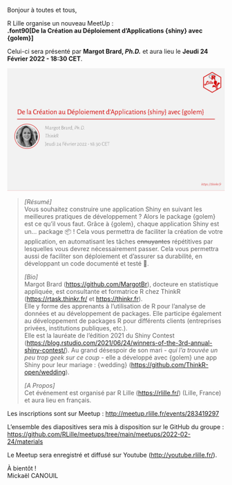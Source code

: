 
<!-- ---
title: .font90[De la Création au Déploiement d'Applications {shiny} avec {golem}]
author: Mickaël CANOUIL
date: '2022-03-03'
slug: Jeudi 24 Février 2022 - 18:30 CET - .font90.de.la.création.au.déploiement.d.applications..shiny..avec..golem..
categories:
  - MeetUp
  - R
tags:
  - MeetUp
  - R
  - RUG
description: ''
--- -->

Bonjour à toutes et tous,

R Lille organise un nouveau MeetUp :  
**.font90\[De la Création au Déploiement d’Applications {shiny} avec
{golem}\]**

Celui-ci sera présenté par **Margot Brard, *Ph.D.*** et aura lieu le
**Jeudi 24 Février 2022 - 18:30 CET**.

<!-- <center>
<iframe width="560" height="315" src="https://www.youtube.com/embed/" title="YouTube video player" frameborder="0" allow="accelerometer; autoplay; clipboard-write; encrypted-media; gyroscope; picture-in-picture" allowfullscreen></iframe>
</center> -->
<center>
<img alt="Affiche Meetup R Lille - 2022-02-24" src="https://raw.githubusercontent.com/RLille/meetups/main/meetups/2022-02-24/ads/2022-02-24.png" width="560" height="auto" />
</center>

> *\[Résumé\]*  
> Vous souhaitez construire une application Shiny en suivant les
> meilleures pratiques de développement ? Alors le package {golem} est
> ce qu’il vous faut. Grâce à {golem}, chaque application Shiny est un…
> package 📦 ! Cela vous permettra de faciliter la création de votre
> application, en automatisant les tâches ~~ennuyantes~~ répétitives par
> lesquelles vous devrez nécessairement passer. Cela vous permettra
> aussi de faciliter son déploiement et d’assurer sa durabilité, en
> développant un code documenté et testé 🎉.
>
> *\[Bio\]*  
> Margot Brard (<https://github.com/MargotBr>), docteure en statistique
> appliquée, est consultante et formatrice R chez ThinkR
> (<https://rtask.thinkr.fr/> et <https://thinkr.fr>).  
> Elle y forme des apprenants à l’utilisation de R pour l’analyse de
> données et au développement de packages. Elle participe également au
> développement de packages R pour différents clients (entreprises
> privées, institutions publiques, etc.).  
> Elle est la lauréate de l’édition 2021 du Shiny Contest
> (<https://blog.rstudio.com/2021/06/24/winners-of-the-3rd-annual-shiny-contest/>).
> Au grand désespoir de son mari - *qui l’a trouvée un peu trop geek sur
> ce coup* - elle a développé avec {golem} une app Shiny pour leur
> mariage : {wedding} (<https://github.com/ThinkR-open/wedding>).
>
> *\[A Propos\]*  
> Cet événement est organisé par R Lille (<https://rlille.fr/>) (Lille,
> France) et aura lieu en français.

Les inscriptions sont sur Meetup :
<http://meetup.rlille.fr/events/283419297>

L’ensemble des diapositives sera mis à disposition sur le GitHub du
groupe :
<https://github.com/RLille/meetups/tree/main/meetups/2022-02-24/materials>

Le Meetup sera enregistré et diffusé sur Youtube
(<http://youtube.rlille.fr/>).

À bientôt !  
Mickaël CANOUIL
